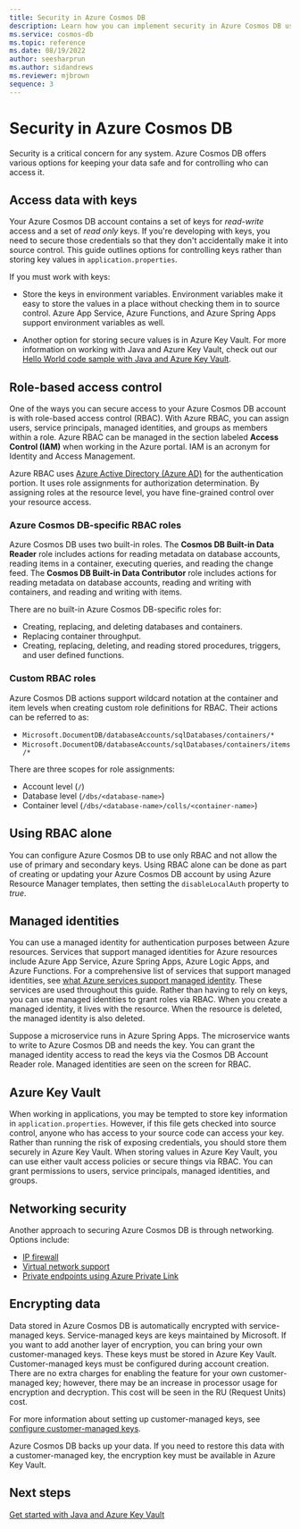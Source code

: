 ```yaml
---
title: Security in Azure Cosmos DB
description: Learn how you can implement security in Azure Cosmos DB using role-based access control or keys.
ms.service: cosmos-db
ms.topic: reference
ms.date: 08/19/2022
author: seesharprun
ms.author: sidandrews
ms.reviewer: mjbrown
sequence: 3
---
```


# Security in Azure Cosmos DB

Security is a critical concern for any system. Azure Cosmos DB offers various options for keeping your data safe and for controlling who can access it.

## Access data with keys

Your Azure Cosmos DB account contains a set of keys for *read-write* access and a set of *read only* keys. If you're developing with keys, you need to secure those credentials so that they don't accidentally make it into source control. This guide outlines options for controlling keys rather than storing key values in `application.properties`.

If you must work with keys:

* Store the keys in environment variables. Environment variables make it easy to store the values in a place without checking them in to source control. Azure App Service, Azure Functions, and Azure Spring Apps support environment variables as well.

* Another option for storing secure values is in Azure Key Vault. For more information on working with Java and Azure Key Vault, check out our [Hello World code sample with Java and Azure Key Vault](get-started-with-java-and-key-vault.md).

## Role-based access control

One of the ways you can secure access to your Azure Cosmos DB account is with role-based access control (RBAC). With Azure RBAC, you can assign users, service principals, managed identities, and groups as members within a role. Azure RBAC can be managed in the section labeled **Access Control (IAM)** when working in the Azure portal. IAM is an acronym for Identity and Access Management.

Azure RBAC uses [Azure Active Directory (Azure AD)](https://azure.microsoft.com/services/active-directory/) for the authentication portion. It uses role assignments for authorization determination. By assigning roles at the resource level, you have fine-grained control over your resource access.

### Azure Cosmos DB-specific RBAC roles

Azure Cosmos DB uses two built-in roles. The **Cosmos DB Built-in Data Reader** role includes actions for reading metadata on database accounts, reading items in a container, executing queries, and reading the change feed. The **Cosmos DB Built-in Data Contributor** role includes actions for reading metadata on database accounts, reading and writing with containers, and reading and writing with items.

There are no built-in Azure Cosmos DB-specific roles for:

* Creating, replacing, and deleting databases and containers.
* Replacing container throughput.
* Creating, replacing, deleting, and reading stored procedures, triggers, and user defined functions.

### Custom RBAC roles

Azure Cosmos DB actions support wildcard notation at the container and item levels when creating custom role definitions for RBAC. Their actions can be referred to as:

* `Microsoft.DocumentDB/databaseAccounts/sqlDatabases/containers/*`
* `Microsoft.DocumentDB/databaseAccounts/sqlDatabases/containers/items/*`

There are three scopes for role assignments:

* Account level (`/`)
* Database level (`/dbs/<database-name>`)
* Container level (`/dbs/<database-name>/colls/<container-name>`)

## Using RBAC alone

You can configure Azure Cosmos DB to use only RBAC and not allow the use of primary and secondary keys. Using RBAC alone can be done as part of creating or updating your Azure Cosmos DB account by using Azure Resource Manager templates, then setting the `disableLocalAuth` property to *true*.

## Managed identities

You can use a managed identity for authentication purposes between Azure resources. Services that support managed identities for Azure resources include Azure App Service, Azure Spring Apps, Azure Logic Apps, and Azure Functions. For a comprehensive list of services that support managed identities, see [what Azure services support managed identity](https://docs.microsoft.com/azure/active-directory/managed-identities-azure-resources/overview#what-azure-services-support-the-feature). These services are used throughout this guide. Rather than having to rely on keys, you can use managed identities to grant roles via RBAC. When you create a managed identity, it lives with the resource. When the resource is deleted, the managed identity is also deleted.

Suppose a microservice runs in Azure Spring Apps. The microservice wants to write to Azure Cosmos DB and needs the key. You can grant the managed identity access to read the keys via the Cosmos DB Account Reader role. Managed identities are seen on the screen for RBAC.

## Azure Key Vault

When working in applications, you may be tempted to store key information in `application.properties`. However, if this file gets checked into source control, anyone who has access to your source code can access your key. Rather than running the risk of exposing credentials, you should store them securely in Azure Key Vault. When storing values in Azure Key Vault, you can use either vault access policies or secure things via RBAC. You can grant permissions to users, service principals, managed identities, and groups.

## Networking security

Another approach to securing Azure Cosmos DB is through networking. Options include:

* [IP firewall](https://docs.microsoft.com/azure/cosmos-db/how-to-configure-firewall)
* [Virtual network support](https://docs.microsoft.com/azure/cosmos-db/how-to-configure-vnet-service-endpoint)
* [Private endpoints using Azure Private Link](https://docs.microsoft.com/azure/cosmos-db/how-to-configure-private-endpoints)

## Encrypting data

Data stored in Azure Cosmos DB is automatically encrypted with service-managed keys. Service-managed keys are keys maintained by Microsoft. If you want to add another layer of encryption, you can bring your own customer-managed keys. These keys must be stored in Azure Key Vault. Customer-managed keys must be configured during account creation. There are no extra charges for enabling the feature for your own customer-managed key; however, there may be an increase in processor usage for encryption and decryption. This cost will be seen in the RU (Request Units) cost. 

For more information about setting up customer-managed keys, see [configure customer-managed keys](https://docs.microsoft.com/azure/cosmos-db/how-to-setup-cmk).

Azure Cosmos DB backs up your data. If you need to restore this data with a customer-managed key, the encryption key must be available in Azure Key Vault.

## Next steps

[Get started with Java and Azure Key Vault](get-started-with-java-and-key-vault.md)
